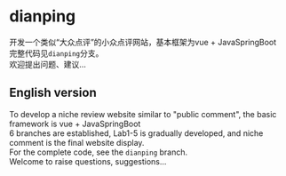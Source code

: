 # dianping
开发一个类似“大众点评”的小众点评网站，基本框架为vue + JavaSpringBoot
<br>
完整代码见`dianping`分支。
<br>
欢迎提出问题、建议...
<br>

## English version
To develop a niche review website similar to "public comment", the basic framework is vue + JavaSpringBoot 
<br>
6 branches are established, Lab1-5 is gradually developed, and niche comment is the final website display.<br>
For the complete code, see the `dianping` branch.
<br> 
Welcome to raise questions, suggestions...
